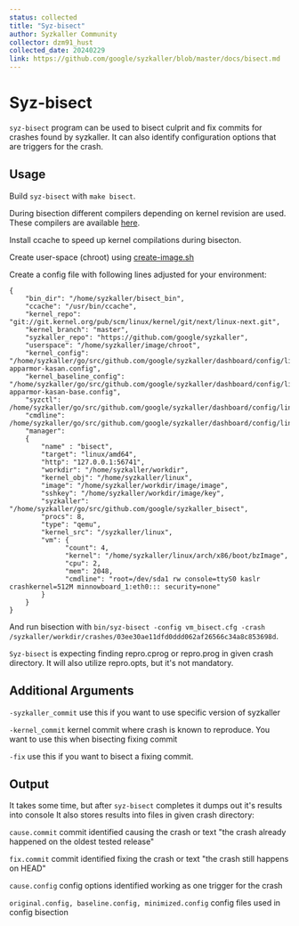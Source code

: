 ```yaml
---
status: collected
title: "Syz-bisect"
author: Syzkaller Community
collector: dzm91_hust
collected_date: 20240229
link: https://github.com/google/syzkaller/blob/master/docs/bisect.md
---
```


# Syz-bisect

`syz-bisect` program can be used to bisect culprit and fix commits for
crashes found by syzkaller. It can also identify configuration options
that are triggers for the crash.

## Usage

Build `syz-bisect` with `make bisect`.

During bisection different compilers depending on kernel revision are
used. These compilers are available
[here](https://storage.googleapis.com/syzkaller/bisect_bin.tar.gz).

Install ccache to speed up kernel compilations during bisecton.

Create user-space (chroot) using [create-image.sh](../tools/create-image.sh)

Create a config file with following lines adjusted for your environment:

```
{
	"bin_dir": "/home/syzkaller/bisect_bin",
	"ccache": "/usr/bin/ccache",
	"kernel_repo": "git://git.kernel.org/pub/scm/linux/kernel/git/next/linux-next.git",
	"kernel_branch": "master",
	"syzkaller_repo": "https://github.com/google/syzkaller",
	"userspace": "/home/syzkaller/image/chroot",
	"kernel_config": "/home/syzkaller/go/src/github.com/google/syzkaller/dashboard/config/linux/upstream-apparmor-kasan.config",
	"kernel_baseline_config": "/home/syzkaller/go/src/github.com/google/syzkaller/dashboard/config/linux/upstream-apparmor-kasan-base.config",
	"syzctl": /home/syzkaller/go/src/github.com/google/syzkaller/dashboard/config/linux/upstream.sysctl,
	"cmdline": /home/syzkaller/go/src/github.com/google/syzkaller/dashboard/config/linux/upstream.cmdline,
	"manager":
	{
		"name" : "bisect",
		"target": "linux/amd64",
		"http": "127.0.0.1:56741",
		"workdir": "/home/syzkaller/workdir",
		"kernel_obj": "/home/syzkaller/linux",
		"image": "/home/syzkaller/workdir/image/image",
		"sshkey": "/home/syzkaller/workdir/image/key",
		"syzkaller": "/home/syzkaller/go/src/github.com/google/syzkaller_bisect",
		"procs": 8,
		"type": "qemu",
		"kernel_src": "/syzkaller/linux",
		"vm": {
		      "count": 4,
		      "kernel": "/home/syzkaller/linux/arch/x86/boot/bzImage",
		      "cpu": 2,
		      "mem": 2048,
		      "cmdline": "root=/dev/sda1 rw console=ttyS0 kaslr crashkernel=512M minnowboard_1:eth0::: security=none"
		}
	}
}
```

And run bisection with `bin/syz-bisect -config vm_bisect.cfg -crash
/syzkaller/workdir/crashes/03ee30ae11dfd0ddd062af26566c34a8c853698d`.

`Syz-bisect` is expecting finding repro.cprog or repro.prog in given
crash directory. It will also utilize repro.opts, but it's not
mandatory.

## Additional Arguments

`-syzkaller_commit` use this if you want to use specific version of syzkaller

`-kernel_commit` kernel commit where crash is known to reproduce. You
want to use this when bisecting fixing commit

`-fix` use this if you want to bisect a fixing commit.

## Output

It takes some time, but after `syz-bisect` completes it dumps out it's
results into console It also stores results into files in given crash
directory:

`cause.commit` commit identified causing the crash or text "the crash
already happened on the oldest tested release"

`fix.commit` commit identified fixing the crash or text "the crash
still happens on HEAD"

`cause.config` config options identified working as one trigger for the crash

`original.config, baseline.config, minimized.config` config files used
in config bisection
